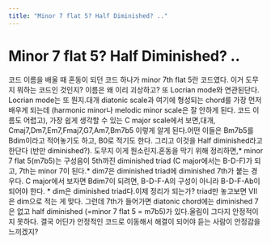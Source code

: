 ```yaml
---
title: "Minor 7 flat 5? Half Diminished? .."
---
```

# Minor 7 flat 5? Half Diminished? ..

코드 이름을 배울 때 혼동이 되던 코드 하나가 minor 7th flat 5란 코드였다. 이거 도무지 뭐하는 코드인 것인지? 이름은 왜 이리 괴상하고? 또 Locrian mode와 연관된단다. Locrian mode는 또 뭔지.대개 diatonic scale과 여기에 형성되는 chord를 가장 먼저 배우게 되는데 (harmonic minor나 melodic minor scale은 잘 안하게 된다. 코드 이름도 어렵고), 가장 쉽게 생각할 수 있는 C major scale에서 보면,대개, Cmaj7,Dm7,Em7,Fmaj7,G7,Am7,Bm7b5 이렇게 알게 된다.어떤 이들은 Bm7b5를 Bdim이라고 적어놓기도 하고, B0로 적기도 한다. 그리고 이것을 Half diminished라고 한단다 (반만 diminished?). 도무지 이게 뭔소린지.혼동을 막기 위해 정리하면,* minor 7 flat 5(m7b5)는 구성음이 5th까진 diminished triad (C major에서는 B-D-F)가 되고, 7th는 minor 7이 된다.* dim7은 diminished triad에 diminished 7th가 붙는 경우다. C major에서 보자면 Bdim7이 되려면, B-D-F-A의 구성이 아니라 B-D-F-Ab이 되어야 한다. * dim은 diminished triad다.이제 정리가 되는가? triad만 놓고보면 VII은 dim으로 적는 게 맞다. 그런데 7th가 들어가면 diatonic chord에는 diminished 7은 없고 half diminished (=minor 7 flat 5 = m7b5)가 있다.울림이 그다지 안정적이지 못하다. 결국 어딘가 안정적인 코드로 이동해서 해결이 되어야 듣는 사람이 안정감을 느끼겠지?

